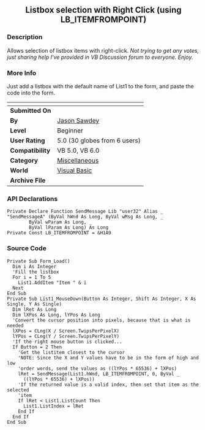 ﻿<div align="center">

## Listbox selection with Right Click \(using LB\_ITEMFROMPOINT\)


</div>

### Description

Allows selection of listbox items with right-click. *Not trying to get any votes, just sharing help I've provided in VB Discussion forum to everyone. Enjoy.*
 
### More Info
 
Just add a listbox with the default name of List1 to the form, and paste the code into the form.


<span>             |<span>
---                |---
**Submitted On**   |
**By**             |[Jason Sawdey](https://github.com/Planet-Source-Code/PSCIndex/blob/master/ByAuthor/jason-sawdey.md)
**Level**          |Beginner
**User Rating**    |5.0 (30 globes from 6 users)
**Compatibility**  |VB 5\.0, VB 6\.0
**Category**       |[Miscellaneous](https://github.com/Planet-Source-Code/PSCIndex/blob/master/ByCategory/miscellaneous__1-1.md)
**World**          |[Visual Basic](https://github.com/Planet-Source-Code/PSCIndex/blob/master/ByWorld/visual-basic.md)
**Archive File**   |[](https://github.com/Planet-Source-Code/jason-sawdey-listbox-selection-with-right-click-using-lb-itemfrompoint__1-34077/archive/master.zip)

### API Declarations

```
Private Declare Function SendMessage Lib "user32" Alias _
"SendMessageA" (ByVal hWnd As Long, ByVal wMsg As Long, _
        ByVal wParam As Long, _
        ByVal lParam As Long) As Long
Private Const LB_ITEMFROMPOINT = &H1A9
```


### Source Code

```
Private Sub Form_Load()
  Dim i As Integer
  'Fill the listbox
  For i = 1 To 5
    List1.AddItem "Item " & i
  Next
End Sub
Private Sub List1_MouseDown(Button As Integer, Shift As Integer, X As Single, Y As Single)
  Dim lRet As Long
  Dim lXPos As Long, lYPos As Long
  'Convert the cursor position into pixels, because that is what is needed
  lXPos = CLng(X / Screen.TwipsPerPixelX)
  lYPos = CLng(Y / Screen.TwipsPerPixelY)
  'If the right mouse button is clicked...
  If Button = 2 Then
    'Get the listitem closest to the cursor
    'NOTE: Since the X and Y values have to be in the form of high and low
    'order words, send the values as ((lYPos * 65536) + lXPos)
    lRet = SendMessage(List1.hWnd, LB_ITEMFROMPOINT, 0, ByVal _
      ((lYPos * 65536) + lXPos))
    'If the returned value is a valid index, then set that item as the selected
    'item
    If lRet < List1.ListCount Then
      List1.ListIndex = lRet
    End If
  End If
End Sub
```


